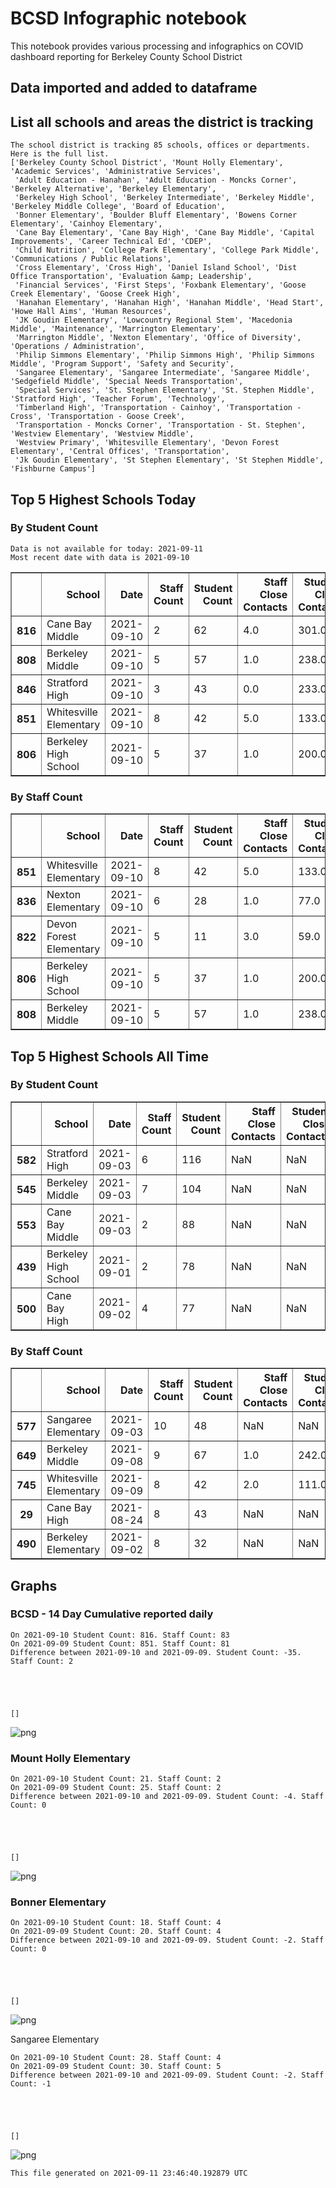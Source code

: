 # BCSD Infographic notebook
This notebook provides various processing and infographics on COVID dashboard reporting for Berkeley County School District

## Data imported and added to dataframe

## List all schools and areas the district is tracking

    The school district is tracking 85 schools, offices or departments.
    Here is the full list.
    ['Berkeley County School District', 'Mount Holly Elementary', 'Academic Services', 'Administrative Services',
     'Adult Education - Hanahan', 'Adult Education - Moncks Corner', 'Berkeley Alternative', 'Berkeley Elementary',
     'Berkeley High School', 'Berkeley Intermediate', 'Berkeley Middle', 'Berkeley Middle College', 'Board of Education',
     'Bonner Elementary', 'Boulder Bluff Elementary', 'Bowens Corner Elementary', 'Cainhoy Elementary',
     'Cane Bay Elementary', 'Cane Bay High', 'Cane Bay Middle', 'Capital Improvements', 'Career Technical Ed', 'CDEP',
     'Child Nutrition', 'College Park Elementary', 'College Park Middle', 'Communications / Public Relations',
     'Cross Elementary', 'Cross High', 'Daniel Island School', 'Dist Office Transportation', 'Evaluation &amp; Leadership',
     'Financial Services', 'First Steps', 'Foxbank Elementary', 'Goose Creek Elementary', 'Goose Creek High',
     'Hanahan Elementary', 'Hanahan High', 'Hanahan Middle', 'Head Start', 'Howe Hall Aims', 'Human Resources',
     'JK Goudin Elementary', 'Lowcountry Regional Stem', 'Macedonia Middle', 'Maintenance', 'Marrington Elementary',
     'Marrington Middle', 'Nexton Elementary', 'Office of Diversity', 'Operations / Administration',
     'Philip Simmons Elementary', 'Philip Simmons High', 'Philip Simmons Middle', 'Program Support', 'Safety and Security',
     'Sangaree Elementary', 'Sangaree Intermediate', 'Sangaree Middle', 'Sedgefield Middle', 'Special Needs Transportation',
     'Special Services', 'St. Stephen Elementary', 'St. Stephen Middle', 'Stratford High', 'Teacher Forum', 'Technology',
     'Timberland High', 'Transportation - Cainhoy', 'Transportation - Cross', 'Transportation - Goose Creek',
     'Transportation - Moncks Corner', 'Transportation - St. Stephen', 'Westview Elementary', 'Westview Middle',
     'Westview Primary', 'Whitesville Elementary', 'Devon Forest Elementary', 'Central Offices', 'Transportation',
     'Jk Goudin Elementary', 'St Stephen Elementary', 'St Stephen Middle', 'Fishburne Campus']


## Top 5 Highest Schools Today

###  By Student Count

    Data is not available for today: 2021-09-11
    Most recent date with data is 2021-09-10





<div>
<table border="1" class="dataframe">
<thead>
<tr style="text-align: right;">
<th></th>
<th>School</th>
<th>Date</th>
<th>Staff Count</th>
<th>Student Count</th>
<th>Staff Close Contacts</th>
<th>Student Close Contacts</th>
</tr>
</thead>
<tbody>
<tr>
<th>816</th>
<td>Cane Bay Middle</td>
<td>2021-09-10</td>
<td>2</td>
<td>62</td>
<td>4.0</td>
<td>301.0</td>
</tr>
<tr>
<th>808</th>
<td>Berkeley Middle</td>
<td>2021-09-10</td>
<td>5</td>
<td>57</td>
<td>1.0</td>
<td>238.0</td>
</tr>
<tr>
<th>846</th>
<td>Stratford High</td>
<td>2021-09-10</td>
<td>3</td>
<td>43</td>
<td>0.0</td>
<td>233.0</td>
</tr>
<tr>
<th>851</th>
<td>Whitesville Elementary</td>
<td>2021-09-10</td>
<td>8</td>
<td>42</td>
<td>5.0</td>
<td>133.0</td>
</tr>
<tr>
<th>806</th>
<td>Berkeley High School</td>
<td>2021-09-10</td>
<td>5</td>
<td>37</td>
<td>1.0</td>
<td>200.0</td>
</tr>
</tbody>
</table>
</div>



### By Staff Count




<div>
<table border="1" class="dataframe">
<thead>
<tr style="text-align: right;">
<th></th>
<th>School</th>
<th>Date</th>
<th>Staff Count</th>
<th>Student Count</th>
<th>Staff Close Contacts</th>
<th>Student Close Contacts</th>
</tr>
</thead>
<tbody>
<tr>
<th>851</th>
<td>Whitesville Elementary</td>
<td>2021-09-10</td>
<td>8</td>
<td>42</td>
<td>5.0</td>
<td>133.0</td>
</tr>
<tr>
<th>836</th>
<td>Nexton Elementary</td>
<td>2021-09-10</td>
<td>6</td>
<td>28</td>
<td>1.0</td>
<td>77.0</td>
</tr>
<tr>
<th>822</th>
<td>Devon Forest Elementary</td>
<td>2021-09-10</td>
<td>5</td>
<td>11</td>
<td>3.0</td>
<td>59.0</td>
</tr>
<tr>
<th>806</th>
<td>Berkeley High School</td>
<td>2021-09-10</td>
<td>5</td>
<td>37</td>
<td>1.0</td>
<td>200.0</td>
</tr>
<tr>
<th>808</th>
<td>Berkeley Middle</td>
<td>2021-09-10</td>
<td>5</td>
<td>57</td>
<td>1.0</td>
<td>238.0</td>
</tr>
</tbody>
</table>
</div>



## Top 5 Highest Schools All Time

###  By Student Count




<div>
<table border="1" class="dataframe">
<thead>
<tr style="text-align: right;">
<th></th>
<th>School</th>
<th>Date</th>
<th>Staff Count</th>
<th>Student Count</th>
<th>Staff Close Contacts</th>
<th>Student Close Contacts</th>
</tr>
</thead>
<tbody>
<tr>
<th>582</th>
<td>Stratford High</td>
<td>2021-09-03</td>
<td>6</td>
<td>116</td>
<td>NaN</td>
<td>NaN</td>
</tr>
<tr>
<th>545</th>
<td>Berkeley Middle</td>
<td>2021-09-03</td>
<td>7</td>
<td>104</td>
<td>NaN</td>
<td>NaN</td>
</tr>
<tr>
<th>553</th>
<td>Cane Bay Middle</td>
<td>2021-09-03</td>
<td>2</td>
<td>88</td>
<td>NaN</td>
<td>NaN</td>
</tr>
<tr>
<th>439</th>
<td>Berkeley High School</td>
<td>2021-09-01</td>
<td>2</td>
<td>78</td>
<td>NaN</td>
<td>NaN</td>
</tr>
<tr>
<th>500</th>
<td>Cane Bay High</td>
<td>2021-09-02</td>
<td>4</td>
<td>77</td>
<td>NaN</td>
<td>NaN</td>
</tr>
</tbody>
</table>
</div>



### By Staff Count




<div>
<table border="1" class="dataframe">
<thead>
<tr style="text-align: right;">
<th></th>
<th>School</th>
<th>Date</th>
<th>Staff Count</th>
<th>Student Count</th>
<th>Staff Close Contacts</th>
<th>Student Close Contacts</th>
</tr>
</thead>
<tbody>
<tr>
<th>577</th>
<td>Sangaree Elementary</td>
<td>2021-09-03</td>
<td>10</td>
<td>48</td>
<td>NaN</td>
<td>NaN</td>
</tr>
<tr>
<th>649</th>
<td>Berkeley Middle</td>
<td>2021-09-08</td>
<td>9</td>
<td>67</td>
<td>1.0</td>
<td>242.0</td>
</tr>
<tr>
<th>745</th>
<td>Whitesville Elementary</td>
<td>2021-09-09</td>
<td>8</td>
<td>42</td>
<td>2.0</td>
<td>111.0</td>
</tr>
<tr>
<th>29</th>
<td>Cane Bay High</td>
<td>2021-08-24</td>
<td>8</td>
<td>43</td>
<td>NaN</td>
<td>NaN</td>
</tr>
<tr>
<th>490</th>
<td>Berkeley Elementary</td>
<td>2021-09-02</td>
<td>8</td>
<td>32</td>
<td>NaN</td>
<td>NaN</td>
</tr>
</tbody>
</table>
</div>



## Graphs

### BCSD - 14 Day Cumulative reported daily

    On 2021-09-10 Student Count: 816. Staff Count: 83
    On 2021-09-09 Student Count: 851. Staff Count: 81
    Difference between 2021-09-10 and 2021-09-09. Student Count: -35. Staff Count: 2





    []




    
![png](report_files/report_18_2.png)
    


### Mount Holly Elementary

    On 2021-09-10 Student Count: 21. Staff Count: 2
    On 2021-09-09 Student Count: 25. Staff Count: 2
    Difference between 2021-09-10 and 2021-09-09. Student Count: -4. Staff Count: 0





    []




    
![png](report_files/report_20_2.png)
    


### Bonner Elementary

    On 2021-09-10 Student Count: 18. Staff Count: 4
    On 2021-09-09 Student Count: 20. Staff Count: 4
    Difference between 2021-09-10 and 2021-09-09. Student Count: -2. Staff Count: 0





    []




    
![png](report_files/report_22_2.png)
    


Sangaree Elementary

    On 2021-09-10 Student Count: 28. Staff Count: 4
    On 2021-09-09 Student Count: 30. Staff Count: 5
    Difference between 2021-09-10 and 2021-09-09. Student Count: -2. Staff Count: -1





    []




    
![png](report_files/report_24_2.png)
    


    This file generated on 2021-09-11 23:46:40.192879 UTC

